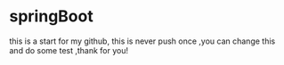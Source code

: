 # springBoot

this is a start for my github, this is never push once ,you can change this and do some test ,thank for you!
